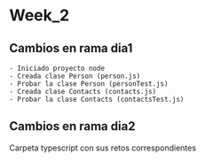 # Week_2

## Cambios en rama dia1
    - Iniciado proyecto node
    - Creada clase Person (person.js)
    - Probar la clase Person (personTest.js)
    - Creada clase Contacts (contacts.js)
    - Probar la clase Contacts (contactsTest.js)
    
## Cambios en rama dia2
Carpeta typescript con sus retos correspondientes
